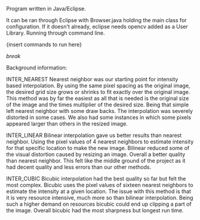 Program written in Java/Eclipse.

It can be ran through Eclipse with Browser.java holding the main class for configuration. If it doesn't already, eclipse needs opencv added as a User Library.
Running through command line.

{insert commands to run here}


_break_

Background information:

INTER_NEAREST 
Nearest neighbor was our starting point for intensity based interpolation. By using the same pixel spacing as the original image, the desired grid size grows or shrinks to fit exactly over the original image.
This method was by far the easiest as all that is needed is the original size of the image and the times multiplier of the desired size.
Being that simple left nearest neighbor with some draw backs. The interpolation was severely distorted in some cases. 
We also had some instances in which some pixels appeared larger than others in the resized image.

INTER_LINEAR 
Bilinear interpolation gave us better results than nearest neighbor. Using the pixel values of 4 nearest neighbors to estimate intensity for that specific location to make the new image. 
Bilinear reduced some of the visual distortion caused by resizing an image. Overall a better quality than nearest neighbor. 
This felt like the middle ground of the project as it had decent quality and less errors than our other methods.

INTER_CUBIC 
Bicubic interpolation had the best quality so far but felt the most complex. Bicubic uses the pixel values of sixteen nearest neighbors to estimate the intensity at a given location.
The issue with this method is that it is very resource intensive, much more so than bilinear interpolation. Being such a higher demand on resources bicubic could end up clipping a part of the image.
Overall bicubic had the most sharpness but longest run time. 